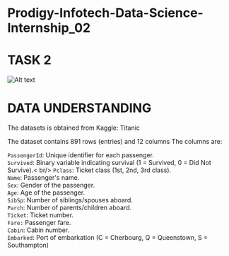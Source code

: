 # Prodigy-Infotech-Data-Science-Internship_02

# TASK 2
![Alt text](https://github.com/KrupiRajendraPangam/Prodigy-Infotech-Data-Science-Internship_Task_02/blob/main/Task2.jpg)
# DATA UNDERSTANDING
The datasets is obtained from Kaggle: Titanic

The dataset contains 891 rows (entries) and 12 columns
The columns are:

`PassengerId`: Unique identifier for each passenger. <br/>
`Survived`: Binary variable indicating survival (1 = Survived, 0 = Did Not Survive).< br/>
`Pclass`: Ticket class (1st, 2nd, 3rd class).<br/>
`Name`: Passenger's name.<br/>
`Sex`: Gender of the passenger.<br/>
`Age`: Age of the passenger.<br/>
`SibSp`: Number of siblings/spouses aboard.<br/>
`Parch`: Number of parents/children aboard.<br/>
`Ticket`: Ticket number.<br/>
`Fare:` Passenger fare.<br/>
`Cabin`: Cabin number.<br/>
`Embarked`: Port of embarkation (C = Cherbourg, Q = Queenstown, S = Southampton)<br/>

